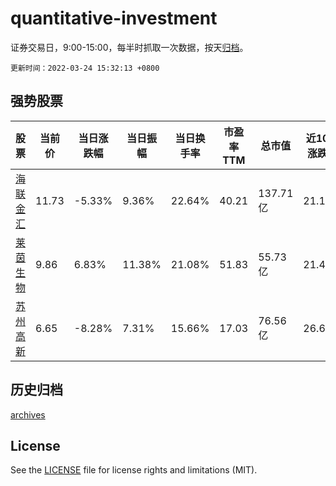 # quantitative-investment

证券交易日，9:00-15:00，每半时抓取一次数据，按天[归档](archives)。

`更新时间：2022-03-24 15:32:13 +0800`

## 强势股票

|股票|当前价|当日涨跌幅|当日振幅|当日换手率|市盈率TTM|总市值|近10日涨跌幅|
|----|----|----|----|----|----|----|----|
|[海联金汇](https://xueqiu.com/S/SZ002537)|11.73|-5.33%|9.36%|22.64%|40.21|137.71亿|21.18%|
|[莱茵生物](https://xueqiu.com/S/SZ002166)|9.86|6.83%|11.38%|21.08%|51.83|55.73亿|21.43%|
|[苏州高新](https://xueqiu.com/S/SH600736)|6.65|-8.28%|7.31%|15.66%|17.03|76.56亿|26.67%|

## 历史归档

[archives](archives)

## License

See the [LICENSE](LICENSE) file for license rights and limitations (MIT).